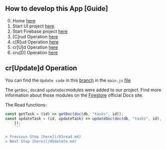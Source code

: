 ## How to develop this App [Guide]

0.  Home [here](/README.md)
1.  Start UI project [here](/00starterfiles.md)
2.  Start Firebase project [here](/01firebase.md)
3.  [C]rud Operation [here](/02create.md)
4.  c[R]ud Operation [here](/03read.md)
5.  cr[U]d Operation [here](/04update.md)
6.  cru[D] Operation [here](/05delete.md)

## cr[Update]d Operation

You can find the `Update code` in this [branch](https://github.com/carobarreirov/crud-firebase/tree/update) in the `main.js` [file](https://github.com/carobarreirov/crud-firebase/blob/update/main.js)

The `getDoc`, `doc`and `updateDoc`modules were added to our project.
Find more information about those modules on the [Firestore]() official Docs site.

The Read functions:

````javascript
const getTask = (id) => getDoc(doc(db, "tasks", id));
const updateTask = (id, updateTask) => updateDoc(doc(db, "tasks", id), updateTask);
    });
    ```

> Previous Step [here](/03read.md)
> Next Step [here](/05delete.md)
````
